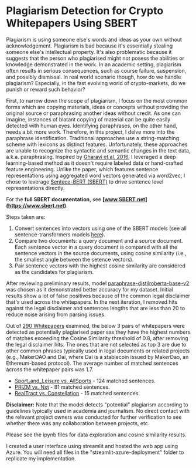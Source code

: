 # Plagiarism Detection for Crypto Whitepapers Using SBERT

Plagiarism is using someone else's words and ideas as your own without acknowledgement. Plagiarism is bad because it's essentially stealing someone else's intellectual property. It's also problematic because it suggests that the person who plagiarised might not posess the abilities or knowledge demonstrated in the work. In an academic setting, plagiarism often results in serious consequences, such as course failure, suspension, and possibly dismissal. In real world scenario though, how do we handle plagiarism? Especially, in the fast evolving world of crypto-markets, do we punish or reward such behavior? 

First, to narrow down the scope of plagiarism, I focus on the most common forms which are copying materials, ideas or concepts without providing the original source or paraphrasing another ideas without credit. As one can imagine, instances of blatant copying of material can be quite easily detected with human eyes. Identifying paraphrases, on the other hand, needs a bit more work. Therefore, in this project, I delve more into the paraphrase identification. Traditional approaches use a string-matching scheme with lexicons as distinct features. Unfortunately, these approaches are unable to recognize the syntactic and semantic changes in the text data, a.k.a. paraphrasing. Inspired by [Gharavi et al. 2016](https://www.researchgate.net/publication/333355065_A_Deep_Learning_Approach_to_Persian_Plagiarism_Detection), I leveraged a deep learning-based method as it doesn't require labeled data or hand-crafted feature engineering. Unlike the paper, which features sentence representations using aggregated word vectors generated via word2vec, I chose to leverage [Sentece-BERT (SBERT)](https://arxiv.org/pdf/1908.10084.pdf) to drive sentence level representations directly. 

For the **full SBERT documentation**, see **[www.SBERT.net](https://www.sbert.net)**.

Steps taken are:
1. Convert sentences into vectors using one of the SBERT models (see all sentence-transformers models [here](https://huggingface.co/sentence-transformers)).
2. Compare two documents: a query document and a source document. Each sentence vector in a query document is compared with all the sentence vectors in the source documents, using cosine similarity (i.e., the smallest angle between the setence vectors).
3. Pair sentence vectors with the highest cosine similarity are considered as the candidates for plagiarism.

After reviewing preliminary results, model [paraphrase-distilroberta-base-v2](https://huggingface.co/sentence-transformers/paraphrase-distilroberta-base-v2) was chosen as it demonstrated better accuracy for my dataset. Initial results show a lot of false positives because of the common legal disclaimer that's used across the whitepapers. In the next iteration, I removed hits against the legal disclaimer and sentences lengths that are less than 20 to reduce noise arising from parsing issues. 

Out of [290 Whitepapers](https://github.com/kimsammie/plagiarism/blob/main/whitepaper_list.csv) examined, the below 3 pairs of whitepapers were detected as potentially plagiarised paper sas they have the highest numbers of matches exceeding the Cosine Similarity threshold of 0.8, after removing the legal disclaimer hits. The ones that are not selected as top 3 are due to other common phrases typically used in legal documents or related projects (e.g., MakerDAO and Dai, where Dai is a stablecoin issued by MakerDao, an Ethereum-based protocol). The average number of matched sentences across the whitepaper pairs was 1.7.

* [Sport_and_Leisure vs. AllSports](https://github.com/kimsammie/plagiarism/tree/main/Top3_Plagiarism/Sport_and_Leisure_vs._AllSports) - 124 matched sentences.   
* [PRIZM vs. Nxt](https://github.com/kimsammie/plagiarism/tree/main/Top3_Plagiarism/PRIZM_vs_Nxt) - 81 matched sentences.
* [RealTract vs. Constellation](https://github.com/kimsammie/plagiarism/tree/main/Top3_Plagiarism/RealTract_vs_Constellation) - 15 matched sentences.

**Disclaimer:** Note that the model detects "potential" plagiarism according to guidelines typically used in academia and journalism. No direct contact with the relevant project owners was conducted for further verification to see whether there was any collaboration between projects, etc. 

Please see the ipynb files for data exploration and cosine similarity results. 

I created a user interface using streamlit and hosted the web app using Azure. You will need all files in the "streamlit-azure-deployment" folder to replicate my implementation. 

